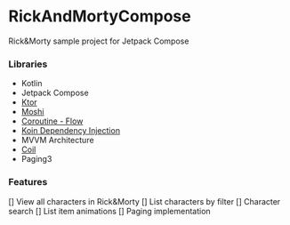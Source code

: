# RickAndMortyCompose

  Rick&Morty sample project for Jetpack Compose

### Libraries

   * Kotlin
   * Jetpack Compose
   * [Ktor](https://ktor.io/)
   * [Moshi](https://github.com/square/moshi)
   * [Coroutine - Flow](https://github.com/Kotlin/kotlinx.coroutines)
   * [Koin Dependency Injection](https://insert-koin.io/)
   * MVVM Architecture
   * [Coil](https://github.com/coil-kt/coil)
   * Paging3

### Features
   
   [] View all characters in Rick&Morty
   [] List characters by filter
   [] Character search
   [] List item animations
   [] Paging implementation
   
